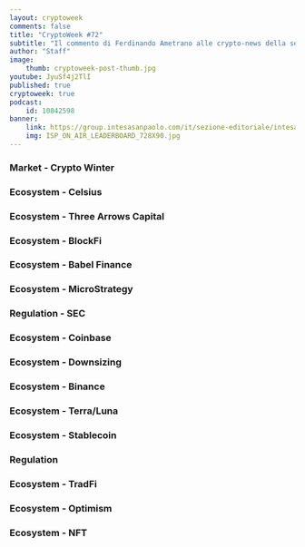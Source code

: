 ```yaml
---
layout: cryptoweek
comments: false
title: "CryptoWeek #72"
subtitle: "Il commento di Ferdinando Ametrano alle crypto-news della settimana" 
author: "Staff"
image:
    thumb: cryptoweek-post-thumb.jpg
youtube: JyuSf4j2TlI
published: true
cryptoweek: true
podcast:
    id: 10842598
banner:
    link: https://group.intesasanpaolo.com/it/sezione-editoriale/intesa-sanpaolo-on-air?utm_campaign=GoldInstitute&utm_source=GoldInstitute&utm_medium=Banner_CPM&utm_content=DisplayAwareness&utm_term=GoldInstitute_Banner_CPM_GoldInstitute_
    img: ISP_ON_AIR_LEADERBOARD_728X90.jpg
---
```


### Market - Crypto Winter

### Ecosystem - Celsius

### Ecosystem - Three Arrows Capital

### Ecosystem - BlockFi

### Ecosystem - Babel Finance

### Ecosystem - MicroStrategy

### Regulation - SEC

### Ecosystem - Coinbase

### Ecosystem - Downsizing

### Ecosystem - Binance

### Ecosystem - Terra/Luna

### Ecosystem - Stablecoin

### Regulation

### Ecosystem - TradFi

### Ecosystem - Optimism

### Ecosystem - NFT
